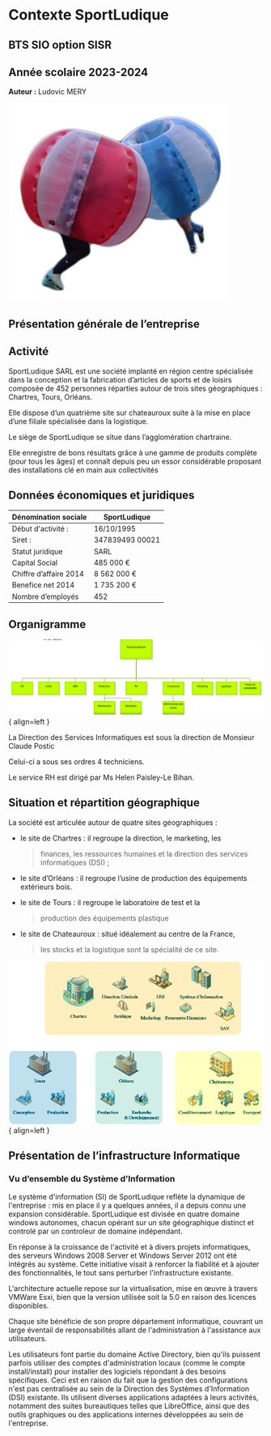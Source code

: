 # Contexte SportLudique
## BTS SIO option SISR
## Année scolaire 2023-2024
**Auteur :** Ludovic MERY

![switch HP](../medias/contexte/image1.png)

## Présentation générale de l’entreprise

##  Activité

SportLudique SARL est une société implanté en région centre spécialisée
dans la conception et la fabrication d’articles de sports et de loisirs
composée de 452 personnes réparties autour de trois sites géographiques
: Chartres, Tours, Orléans.

Elle dispose d’un quatrième site sur chateauroux suite à la mise en
place d’une filiale spécialisée dans la logistique.

Le siège de SportLudique se situe dans l’agglomération chartraine.

Elle enregistre de bons résultats grâce à une gamme de produits complète
(pour tous les âges) et connaît depuis peu un essor considérable
proposant des installations clé en main aux collectivités

## Données économiques et juridiques

| Dénomination sociale       | SportLudique      |
|---------------------------|------------------|
| Début d'activité :         | 16/10/1995       |
| Siret :                   | 347839493 00021  |
| Statut juridique          | SARL             |
| Capital Social            | 485 000 €        |
| Chiffre d’affaire 2014    | 8 562 000 €      |
| Benefice net 2014         | 1 735 200 €      |
| Nombre d’employés         | 452              |


## Organigramme

![organigrame](../medias/contexte/image2.png){ align=left }

La Direction des Services Informatiques est sous la direction de
Monsieur Claude Postic

Celui-ci a sous ses ordres 4 techniciens.

Le service RH est dirigé par Ms Helen Paisley-Le Bihan.

##  Situation et répartition géographique

La société est articulée autour de quatre sites géographiques :

-   le site de Chartres : il regroupe la direction, le marketing, les
    > finances, les ressources humaines et la direction des services
    > informatiques (DSI) ;

-   le site d’Orléans : il regroupe l’usine de production des
    équipements extérieurs bois.

-   le site de Tours : il regroupe le laboratoire de test et la
    > production des équipements plastique

-   le site de Chateauroux : situé idéalement au centre de la France,
    > les stocks et la logistique sont la spécialité de ce site.

![](../medias/contexte/image3.png){ align=left }

##  Présentation de l’infrastructure Informatique

### Vu d’ensemble du Système d’Information

Le système d'information (SI) de SportLudique reflète la dynamique de l'entreprise : mis en place il y a quelques années, il a depuis connu une expansion considérable. SportLudique est divisée en quatre domaine windows autonomes, chacun opérant sur un site géographique distinct et controlé par un controleur de domaine indépendant.

En réponse à la croissance de l'activité et à divers projets informatiques, des serveurs Windows 2008 Server et Windows Server 2012 ont été intégrés au système. Cette initiative visait à renforcer la fiabilité et à ajouter des fonctionnalités, le tout sans perturber l'infrastructure existante. 

L'architecture actuelle repose sur la virtualisation, mise en œuvre à travers VMWare Esxi, bien que la version utilisée soit la 5.0 en raison des licences disponibles.

Chaque site bénéficie de son propre département informatique, couvrant un large éventail de responsabilités allant de l'administration à l'assistance aux utilisateurs.

Les utilisateurs font partie du domaine Active Directory, bien qu'ils puissent parfois utiliser des comptes d'administration locaux (comme le compte install/install) pour installer des logiciels répondant à des besoins spécifiques. Ceci est en raison du fait que la gestion des configurations n'est pas centralisée au sein de la Direction des Systèmes d'Information (DSI) existante. Ils utilisent diverses applications adaptées à leurs activités, notamment des suites bureautiques telles que LibreOffice, ainsi que des outils graphiques ou des applications internes développées au sein de l'entreprise.
